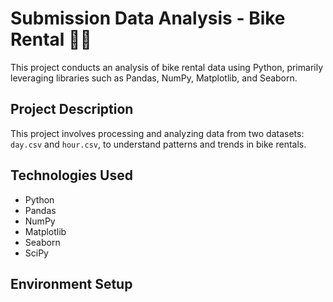 # Submission Data Analysis - Bike Rental 🚴‍♂️

This project conducts an analysis of bike rental data using Python, primarily leveraging libraries such as Pandas, NumPy, Matplotlib, and Seaborn.

## Project Description

This project involves processing and analyzing data from two datasets: `day.csv` and `hour.csv`, to understand patterns and trends in bike rentals.

## Technologies Used

- Python
- Pandas
- NumPy
- Matplotlib
- Seaborn
- SciPy

## Environment Setup



